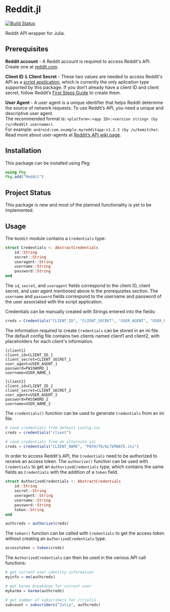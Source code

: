 
# Reddit.jl
[![Build Status](https://travis-ci.org/kennethberry/Reddit.jl.svg?branch=master)](https://travis-ci.org/kennethberry/Reddit.jl)

Reddit API wrapper for Julia.

## Prerequisites
**Reddit account** - A Reddit account is required to access Reddit's API.  Create one at [reddit.com](https://reddit.com).

**Client ID** & **Client Secret** - These two values are needed to access Reddit's API as a [script application](https://github.com/reddit-archive/reddit/wiki/oauth2-app-types#script), which is currently the only aplication type supported by this package. If you don’t already have a client ID and client secret, follow Reddit’s [First Steps Guide](https://github.com/reddit/reddit/wiki/OAuth2-Quick-Start-Example#first-steps) to create them.

**User Agent** - A user agent is a unique identifier that helps Reddit determine the source of network requests. To use Reddit’s API, you need a unique and descriptive user agent.
<br>
The recommended format is: `<platform>:<app ID>:<version string> (by /u/<Reddit username>)`.
<br>
For example: `android:com.example.myredditapp:v1.2.3 (by /u/kemitche)`.
<br>
Read more about user-agents at [Reddit’s API wiki page](https://github.com/reddit/reddit/wiki/API).


## Installation
This package can be installed using Pkg:
```julia
using Pkg
Pkg.add("Reddit")
```

## Project Status
This package is new and most of the planned functionality is yet to be implemented.

## Usage
The `Reddit` module contains a `Credentials` type:
```julia
struct Credentials <: AbstractCredentials
    id::String
    secret::String
    useragent::String
    username::String
    password::String
end
```

The `id`, `secret`, and `useragent` fields correspond to the client ID, client secret, and user agent mentioned above in the prerequisites section. The `username` and `password` fields correspond to the username and password of the user associated with the script application.

Credentials can be manually created with Strings entered into the fields:
```julia
creds = Credentials("CLIENT_ID", "CLIENT_SECRET", "USER_AGENT", "USER_NAME", "PASSWORD")
```
The information required to create `Credentials` can be stored in an ini file. The default config file contains two clients named client1 and client2, with placeholders for each client's information.
```
[client1]
client_id=CLIENT_ID_1
client_secret=CLIENT_SECRET_1
user_agent=USER_AGENT_1
password=PASSWORD_1
username=USER_NAME_1

[client2]
client_id=CLIENT_ID_2
client_secret=CLIENT_SECRET_2
user_agent=USER_AGENT_2
password=PASSWORD_2
username=USER_NAME_2
```
The `credentials()` function can be used to generate `Credentials` from an ini file.
```julia
# read credentials from default config.ini
creds = credentials("client")

# read credentials from an alternate ini
creds = credentials("CLIENT_NAME", "PATH/TO/ALTERNATE.ini")
```

In order to access Reddit's API, the `Credentials` need to be authorized to receive an access token.  The `authorize()` function can be used with `Credentials` to get an `AuthorizedCredentials` type, which contains the same fields as `Credentials` with the addition of a `token` field.
```julia
struct AuthorizedCredentials <: AbstractCredentials
    id::String
    secret::String
    useragent::String
    username::String
    password::String
    token::String
end
```
```julia
authcreds = authorize(creds)
```
The `token()` function can be called with `Credentials` to get the access token without creating an `AuthorizedCredentials` type.
```julia
accesstoken = token(creds)
```
The `AuthorizedCredentials` can then be used in the various API call functions:
```julia
# get current user identity information
myinfo = me(authcreds)

# get karma breakdown for current user
mykarma = karma(authcreds)

# get number of subscribers for /r/julia
subcount = subscribers("Julia", authcreds)
```
